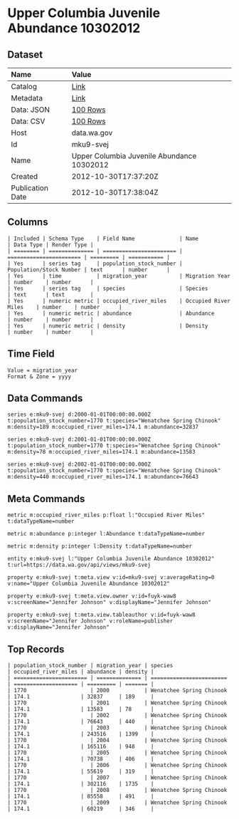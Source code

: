 # Upper Columbia Juvenile Abundance 10302012

## Dataset

| Name | Value |
| :--- | :---- |
| Catalog | [Link](https://catalog.data.gov/dataset/upper-columbia-juvenile-abundance-10302012-404c1) |
| Metadata | [Link](https://data.wa.gov/api/views/mku9-svej) |
| Data: JSON | [100 Rows](https://data.wa.gov/api/views/mku9-svej/rows.json?max_rows=100) |
| Data: CSV | [100 Rows](https://data.wa.gov/api/views/mku9-svej/rows.csv?max_rows=100) |
| Host | data.wa.gov |
| Id | mku9-svej |
| Name | Upper Columbia Juvenile Abundance 10302012 |
| Created | 2012-10-30T17:37:20Z |
| Publication Date | 2012-10-30T17:38:04Z |

## Columns

```ls
| Included | Schema Type    | Field Name              | Name                    | Data Type | Render Type |
| ======== | ============== | ======================= | ======================= | ========= | =========== |
| Yes      | series tag     | population_stock_number | Population/Stock Number | text      | number      |
| Yes      | time           | migration_year          | Migration Year          | number    | number      |
| Yes      | series tag     | species                 | Species                 | text      | text        |
| Yes      | numeric metric | occupied_river_miles    | Occupied River Miles    | number    | number      |
| Yes      | numeric metric | abundance               | Abundance               | number    | number      |
| Yes      | numeric metric | density                 | Density                 | number    | number      |
```

## Time Field

```ls
Value = migration_year
Format & Zone = yyyy
```

## Data Commands

```ls
series e:mku9-svej d:2000-01-01T00:00:00.000Z t:population_stock_number=1770 t:species="Wenatchee Spring Chinook" m:density=189 m:occupied_river_miles=174.1 m:abundance=32837

series e:mku9-svej d:2001-01-01T00:00:00.000Z t:population_stock_number=1770 t:species="Wenatchee Spring Chinook" m:density=78 m:occupied_river_miles=174.1 m:abundance=13583

series e:mku9-svej d:2002-01-01T00:00:00.000Z t:population_stock_number=1770 t:species="Wenatchee Spring Chinook" m:density=440 m:occupied_river_miles=174.1 m:abundance=76643
```

## Meta Commands

```ls
metric m:occupied_river_miles p:float l:"Occupied River Miles" t:dataTypeName=number

metric m:abundance p:integer l:Abundance t:dataTypeName=number

metric m:density p:integer l:Density t:dataTypeName=number

entity e:mku9-svej l:"Upper Columbia Juvenile Abundance 10302012" t:url=https://data.wa.gov/api/views/mku9-svej

property e:mku9-svej t:meta.view v:id=mku9-svej v:averageRating=0 v:name="Upper Columbia Juvenile Abundance 10302012"

property e:mku9-svej t:meta.view.owner v:id=fuyk-waw8 v:screenName="Jennifer Johnson" v:displayName="Jennifer Johnson"

property e:mku9-svej t:meta.view.tableauthor v:id=fuyk-waw8 v:screenName="Jennifer Johnson" v:roleName=publisher v:displayName="Jennifer Johnson"
```

## Top Records

```ls
| population_stock_number | migration_year | species                  | occupied_river_miles | abundance | density | 
| ======================= | ============== | ======================== | ==================== | ========= | ======= | 
| 1770                    | 2000           | Wenatchee Spring Chinook | 174.1                | 32837     | 189     | 
| 1770                    | 2001           | Wenatchee Spring Chinook | 174.1                | 13583     | 78      | 
| 1770                    | 2002           | Wenatchee Spring Chinook | 174.1                | 76643     | 440     | 
| 1770                    | 2003           | Wenatchee Spring Chinook | 174.1                | 243516    | 1399    | 
| 1770                    | 2004           | Wenatchee Spring Chinook | 174.1                | 165116    | 948     | 
| 1770                    | 2005           | Wenatchee Spring Chinook | 174.1                | 70738     | 406     | 
| 1770                    | 2006           | Wenatchee Spring Chinook | 174.1                | 55619     | 319     | 
| 1770                    | 2007           | Wenatchee Spring Chinook | 174.1                | 302116    | 1735    | 
| 1770                    | 2008           | Wenatchee Spring Chinook | 174.1                | 85558     | 491     | 
| 1770                    | 2009           | Wenatchee Spring Chinook | 174.1                | 60219     | 346     | 
```